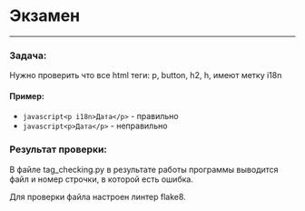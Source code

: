 # Экзамен

-----------
### Задача: 
Нужно проверить что все html теги: p, button, h2, h, имеют метку i18n

#### Пример:

- ```javascript<p i18n>Дата</p>``` - правильно
- ```javascript<p>Дата</p>``` - неправильно


### Результат проверки:
В файле tag_checking.py в результате работы программы выводится файл и номер строчки, в которой есть ошибка.


Для проверки файла настроен линтер flake8.


